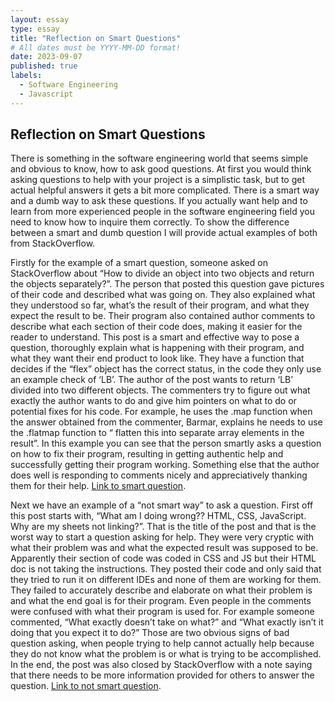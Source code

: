```yaml
---
layout: essay
type: essay
title: "Reflection on Smart Questions"
# All dates must be YYYY-MM-DD format!
date: 2023-09-07
published: true
labels:
  - Software Engineering
  - Javascript
---
```




## Reflection on Smart Questions

There is something in the software engineering world that seems simple and obvious to know, how to ask good questions. At first you would think asking questions to help with your project is a simplistic task, but to get actual helpful answers it gets a bit more complicated. There is a smart way and a dumb way to ask these questions. If you actually want help and to learn from more experienced people in the software engineering field you need to know how to inquire them correctly. To show the difference between a smart and dumb question I will provide actual examples of both from StackOverflow. 

Firstly for the example of a smart question, someone asked on StackOverflow about “How to divide an object into two objects and return the objects separately?”. The person that posted this question gave pictures of their code and described what was going on. They also explained what they understood so far, what’s the result of their program, and what they expect the result to be. Their program also contained author comments to describe what each section of their code does, making it easier for the reader to understand. This post is a smart and effective way to pose a question, thoroughly explain what is happening with their program, and what they want their end product to look like. They have a function that decides if the “flex” object has the correct status, in the code they only use an example check of ‘LB’. The author of the post wants to return ‘LB’ divided into two different objects. The commenters try to figure out what exactly the author wants to do and give him pointers on what to do or potential fixes for his code. For example, he uses the .map function when the answer obtained from the commenter, Barmar, explains he needs to use the .flatmap function to “ flatten this into separate array elements in the result”. In this example you can see that the person smartly asks a question on how to fix their program, resulting in getting authentic help and successfully getting their program working. Something else that the author does well is responding to comments nicely and appreciatively thanking them for their help. 
[Link to smart question](https://stackoverflow.com/questions/77063390/how-to-divide-object-into-two-objects-and-return-the-objects-separately).

Next we have an example of a “not smart way” to ask a question. First off this post starts with, “What am I doing wrong?? HTML, CSS, JavaScript. Why are my sheets not linking?”. That is the title of the post and that is the worst way to start a question asking for help. They were very cryptic with what their problem was and what the expected result was supposed to be. Apparently their section of code was coded in CSS and JS but their HTML doc is not taking the instructions. They posted their code and only said that they tried to run it on different IDEs and none of them are working for them. They failed to accurately describe and elaborate on what their problem is and what the end goal is for their program. Even people in the comments were confused with what their program is used for. For example someone commented, “What exactly doesn’t take on what?” and “What exactly isn’t it doing that you expect it to do?” Those are two obvious signs of bad question asking, when people trying to help cannot actually help because they do not know what the problem is or what is trying to be accomplished. In the end, the post was also closed by StackOverflow with a note saying that there needs to be more information provided for others to answer the question.
[Link to not smart question](https://stackoverflow.com/questions/77063345/what-am-i-doing-wrong-html-css-javascript-why-are-my-sheets-not-linking).
